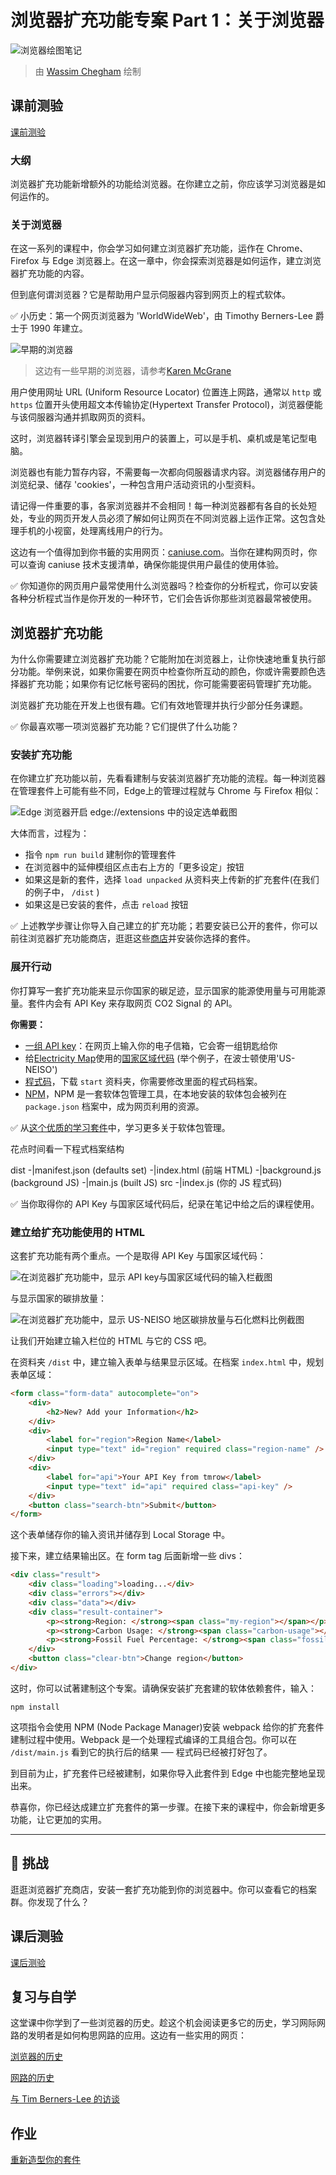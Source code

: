 # 浏览器扩充功能专案 Part 1：关于浏览器

![浏览器绘图笔记](../../sketchnotes/browser.jpg)
> 由 [Wassim Chegham](https://dev.to/wassimchegham/ever-wondered-what-happens-when-you-type-in-a-url-in-an-address-bar-in-a-browser-3dob) 绘制

## 课前测验

[课前测验](https://ashy-river-0debb7803.1.azurestaticapps.net/quiz/23?loc=zh_tw)

### 大纲

浏览器扩充功能新增额外的功能给浏览器。在你建立之前，你应该学习浏览器是如何运作的。

### 关于浏览器

在这一系列的课程中，你会学习如何建立浏览器扩充功能，运作在 Chrome、Firefox 与 Edge 浏览器上。在这一章中，你会探索浏览器是如何运作，建立浏览器扩充功能的内容。

但到底何谓浏览器？它是帮助用户显示伺服器内容到网页上的程式软体。

✅ 小历史：第一个网页浏览器为 'WorldWideWeb'，由 Timothy Berners-Lee 爵士于 1990 年建立。

![早期的浏览器](./images/earlybrowsers.jpg)
> 这边有一些早期的浏览器，请参考[Karen McGrane](https://www.slideshare.net/KMcGrane/week-4-ixd-history-personal-computing)

用户使用网址 URL (Uniform Resource Locator) 位置连上网路，通常以 `http` 或 `https` 位置开头使用超文本传输协定(Hypertext Transfer Protocol)，浏览器便能与该伺服器沟通并抓取网页的资料。

这时，浏览器转译引擎会呈现到用户的装置上，可以是手机、桌机或是笔记型电脑。

浏览器也有能力暂存内容，不需要每一次都向伺服器请求内容。浏览器储存用户的浏览纪录、储存 'cookies'，一种包含用户活动资讯的小型资料。

请记得一件重要的事，各家浏览器并不会相同！每一种浏览器都有各自的长处短处，专业的网页开发人员必须了解如何让网页在不同浏览器上运作正常。这包含处理手机的小视窗，处理离线用户的行为。

这边有一个值得加到你书籤的实用网页：[caniuse.com](https://www.caniuse.com)。当你在建构网页时，你可以查询 caniuse 技术支援清单，确保你能提供用户最佳的使用体验。

✅ 你知道你的网页用户最常使用什么浏览器吗？检查你的分析程式，你可以安装各种分析程式当作是你开发的一种环节，它们会告诉你那些浏览器最常被使用。

## 浏览器扩充功能

为什么你需要建立浏览器扩充功能？它能附加在浏览器上，让你快速地重复执行部分功能。举例来说，如果你需要在网页中检查你所互动的颜色，你或许需要颜色选择器扩充功能；如果你有记忆帐号密码的困扰，你可能需要密码管理扩充功能。

浏览器扩充功能在开发上也很有趣。它们有效地管理并执行少部分任务课题。

✅ 你最喜欢哪一项浏览器扩充功能？它们提供了什么功能？

### 安装扩充功能

在你建立扩充功能以前，先看看建制与安装浏览器扩充功能的流程。每一种浏览器在管理套件上可能有些不同，Edge上的管理过程就与 Chrome 与 Firefox 相似：

![Edge 浏览器开启 edge://extensions 中的设定选单截图](./images/install-on-edge.png)

大体而言，过程为：

- 指令 `npm run build` 建制你的管理套件
- 在浏览器中的延伸模组区点击右上方的「更多设定」按钮
- 如果这是新的套件，选择 `load unpacked` 从资料夹上传新的扩充套件(在我们的例子中， `/dist` ) 
- 如果这是已安装的套件，点击 `reload` 按钮

✅ 上述教学步骤让你导入自己建立的扩充功能；若要安装已公开的套件，你可以前往浏览器扩充功能商店，逛逛这些[商店](https://microsoftedge.microsoft.com/addons/Microsoft-Edge-Extensions-Home)并安装你选择的套件。

### 展开行动

你打算写一套扩充功能来显示你国家的碳足迹，显示国家的能源使用量与可用能源量。套件内会有 API Key 来存取网页 CO2 Signal 的 API。

**你需要：**

- [一组 API key](https://www.co2signal.com/)：在网页上输入你的电子信箱，它会寄一组钥匙给你
- 给[Electricity Map](https://www.electricitymap.org/map)使用的[国家区域代码](http://api.electricitymap.org/v3/zones) (举个例子，在波士顿使用'US-NEISO')
- [程式码](./start)，下载 `start` 资料夹，你需要修改里面的程式码档案。
- [NPM](https://www.npmjs.com)，NPM 是一套软体包管理工具，在本地安装的软体包会被列在 `package.json` 档案中，成为网页利用的资源。

✅ 从[这个优质的学习套件](https://docs.microsoft.com/learn/modules/create-nodejs-project-dependencies/?WT.mc_id=academic-77807-sagibbon)中，学习更多关于软体包管理。

花点时间看一下程式档案结构

dist
    -|manifest.json (defaults set)
    -|index.html (前端 HTML)
    -|background.js (background JS)
    -|main.js (built JS)
src
    -|index.js (你的 JS 程式码)

✅ 当你取得你的 API Key 与国家区域代码后，纪录在笔记中给之后的课程使用。

### 建立给扩充功能使用的 HTML

这套扩充功能有两个重点。一个是取得 API Key 与国家区域代码：

![在浏览器扩充功能中，显示 API key与国家区域代码的输入栏截图](./images/1.png)

与显示国家的碳排放量：

![在浏览器扩充功能中，显示 US-NEISO 地区碳排放量与石化燃料比例截图](./images/2.png)

让我们开始建立输入栏位的 HTML 与它的 CSS 吧。

在资料夹 `/dist` 中，建立输入表单与结果显示区域。在档案 `index.html` 中，规划表单区域：

```HTML
<form class="form-data" autocomplete="on">
	<div>
		<h2>New? Add your Information</h2>
	</div>
	<div>
		<label for="region">Region Name</label>
		<input type="text" id="region" required class="region-name" />
	</div>
	<div>
		<label for="api">Your API Key from tmrow</label>
		<input type="text" id="api" required class="api-key" />
	</div>
	<button class="search-btn">Submit</button>
</form>	
```
这个表单储存你的输入资讯并储存到 Local Storage 中。

接下来，建立结果输出区。在 form tag 后面新增一些 divs：

```HTML
<div class="result">
	<div class="loading">loading...</div>
	<div class="errors"></div>
	<div class="data"></div>
	<div class="result-container">
		<p><strong>Region: </strong><span class="my-region"></span></p>
		<p><strong>Carbon Usage: </strong><span class="carbon-usage"></span></p>
		<p><strong>Fossil Fuel Percentage: </strong><span class="fossil-fuel"></span></p>
	</div>
	<button class="clear-btn">Change region</button>
</div>
```
这时，你可以试著建制这个专案。请确保安装扩充套建的软体依赖套件，输入：

```
npm install
```

这项指令会使用 NPM (Node Package Manager)安装 webpack 给你的扩充套件建制过程中使用。Webpack 是一个处理程式编译的工具组合包。你可以在 `/dist/main.js` 看到它的执行后的结果 ── 程式码已经被打好包了。

到目前为止，扩充套件已经被建制，如果你导入此套件到 Edge 中也能完整地呈现出来。

恭喜你，你已经达成建立扩充套件的第一步骤。在接下来的课程中，你会新增更多功能，让它更加的实用。

---

## 🚀 挑战

逛逛浏览器扩充商店，安装一套扩充功能到你的浏览器中。你可以查看它的档案群。你发现了什么？

## 课后测验

[课后测验](https://ashy-river-0debb7803.1.azurestaticapps.net/quiz/24?loc=zh_tw)

## 复习与自学

这堂课中你学到了一些浏览器的历史。趁这个机会阅读更多它的历史，学习网际网路的发明者是如何构思网路的应用。这边有一些实用的网页：

[浏览器的历史](https://www.mozilla.org/firefox/browsers/browser-history/)

[网路的历史](https://webfoundation.org/about/vision/history-of-the-web/)

[与 Tim Berners-Lee 的访谈](https://www.theguardian.com/technology/2019/mar/12/tim-berners-lee-on-30-years-of-the-web-if-we-dream-a-little-we-can-get-the-web-we-want)

## 作业

[重新造型你的套件](./assignment.zh-cn.md)

